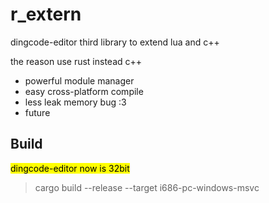 # r_extern


dingcode-editor third library to extend lua and c++

the reason use rust instead c++

* powerful module manager
* easy cross-platform compile 
* less leak memory bug :3
* future


## Build

<mark>dingcode-editor now is 32bit</mark>

> cargo build --release --target i686-pc-windows-msvc

